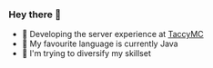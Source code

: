 ### Hey there 👋

- 📝 Developing the server experience at [TaccyMC](https://github.com/TaccyMC)
- 📌 My favourite language is currently Java
- 🌱 I'm trying to diversify my skillset
